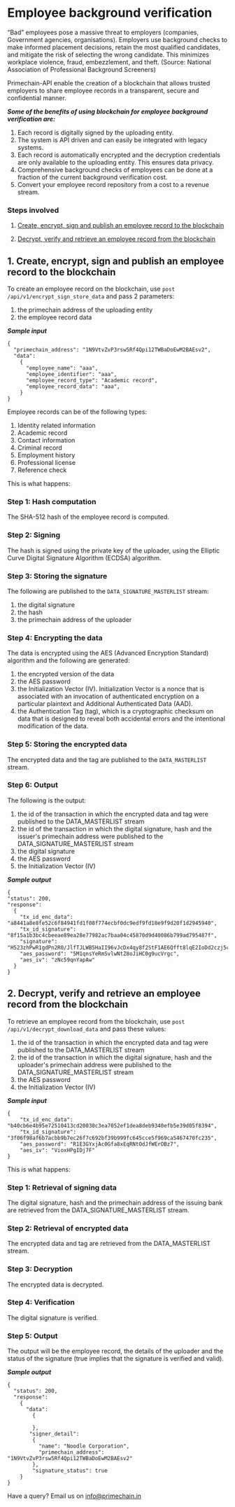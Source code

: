 # Employee background verification

“Bad” employees pose a massive threat to employers (companies, Government agencies, organisations). Employers use background checks to make informed placement decisions, retain the most qualified candidates, and mitigate the risk of selecting the wrong candidate. This minimizes workplace violence, fraud, embezzlement, and theft. (Source: National Association of Professional Background Screeners)

Primechain-API enable the creation of a blockchain that allows trusted employers to share employee records in a transparent, secure and confidential manner. 

***Some of the benefits of using blockchain for employee background verification are:***   
1. Each record is digitally signed by the uploading entity.
2. The system is API driven and can easily be integrated with legacy systems.
3. Each record is automatically encrypted and the decryption credentials are only available to the uploading entity. This ensures data privacy.
4. Comprehensive background checks of employees can be done at a fraction of the current background verification cost. 
5. Convert your employee record repository from a cost to a revenue stream. 

### Steps involved

1. [Create, encrypt, sign and publish an employee record to the blockchain](#1-create-encrypt-sign-and-publish-an-employee-record-to-the-blockchain)

2. [Decrypt, verify and retrieve an employee record from the blockchain](#2-decrypt-verify-and-retrieve-an-employee-record-from-the-blockchain)


## 1. Create, encrypt, sign and publish an employee record to the blockchain
To create an employee record on the blockchain, use `post /api/v1/encrypt_sign_store_data` and pass 2 parameters: 
1. the primechain address of the uploading entity
2. the employee record data 

***Sample input***
```
{
  "primechain_address": "1N9VtvZvP3rsw5Rf4Qpi12TWBaDoEwM2BAEsv2",
  "data": 
    {
      "employee_name": "aaa",
      "employee_identifier": "aaa",
      "employee_record_type": "Academic record",
      "employee_record_data": "aaa",
    }
}
```

Employee records can be of the following types:
1. Identity related information
2. Academic record
3. Contact information
4. Criminal record
5. Employment history
6. Professional license
7. Reference check

This is what happens:   

### Step 1: Hash computation
The SHA-512 hash of the employee record is computed.

### Step 2: Signing
The hash is signed using the private key of the uploader, using the Elliptic Curve Digital Signature Algorithm (ECDSA) algorithm.

### Step 3: Storing the signature
The following are published to the `DATA_SIGNATURE_MASTERLIST` stream:
1. the digital signature
2. the hash
3. the primechain address of the uploader

### Step 4: Encrypting the data
The data is encrypted using the AES (Advanced Encryption Standard) algorithm and the following are generated: 
1. the encrypted version of the data
2. the AES password
3. the Initialization Vector (IV). Initialization Vector is a nonce that is associated with an invocation of authenticated encryption on a particular plaintext and Additional Authenticated Data (AAD).   
4. the Authentication Tag (tag), which is a cryptographic checksum on data that is designed to reveal both accidental errors and the intentional modification of the data.

### Step 5: Storing the encrypted data
The encrypted data and the tag are published to the `DATA_MASTERLIST` stream.

### Step 6: Output 
The following is the output:
1. the id of the transaction in which the encrypted data and tag were published to the DATA_MASTERLIST stream
2. the id of the transaction in which the digital signature, hash and the issuer's primechain address were published to the DATA_SIGNATURE_MASTERLIST stream
3. the digital signature
3. the AES password
4. the Initialization Vector (IV)

***Sample output***
```
{
"status": 200,
"response": 
  {
    "tx_id_enc_data": "a8441a8e8fe52c6f84941fd1f08f774ecbf0dc9edf9fd18e9f9d20f1d2945940",
    "tx_id_signature": "8f15a1b3bc4cbeeae89ea28e77982ac7baa04c45870d9d40086b799ad795487f",
    "signature": "H523zhPwR1gdPn2R0/JlfTJLWB5HaII96vJcDx4qy8f2StF1AE6Qfft8lqE2IoDd2czj5cW8i9ZJLaWXu7KkEyE=",
    "aes_password": "5M1qnsYeRmSvlwNtZ8oJiHC0g9ucVrgc",
    "aes_iv": "zNc59qnYapAw"
  }
}
```

## 2. Decrypt, verify and retrieve an employee record from the blockchain
To retrieve an employee record from the blockchain, use `post /api/v1/decrypt_download_data` and pass these values:
1. the id of the transaction in which the encrypted data and tag were published to the DATA_MASTERLIST stream
2. the id of the transaction in which the digital signature, hash and the uploader's primechain address were published to the DATA_SIGNATURE_MASTERLIST stream
3. the AES password
4. the Initialization Vector (IV)

***Sample input***
```
{
    "tx_id_enc_data": "b40cb6e4b95e72510413cd20030c3ea7052ef1dea8deb9340efb5e39d05f8394",
    "tx_id_signature": "3f06f98af6b7acbb9b7ec26f7c692bf39b999fc645cce5f969ca5467470fc235",
    "aes_password": "R1E3GYxjAc0Gfa8xEqRNtOdJfWErOBz7",
    "aes_iv": "VioxHPgIDj7F"
}
```
This is what happens:   

### Step 1: Retrieval of signing data 
The digital signature, hash and the primechain address of the issuing bank are retrieved from the DATA_SIGNATURE_MASTERLIST stream.

### Step 2: Retrieval of encrypted data 
The encrypted data and tag are retrieved from the DATA_MASTERLIST stream.

### Step 3: Decryption
The encrypted data is decrypted.

### Step 4: Verification
The digital signature is verified.

### Step 5: Output
The output will be the employee record, the details of the uploader and the status of the signature (true implies that the signature is verified and valid).

***Sample output***
```
{
  "status": 200,
  "response": 
    {
      "data": 
        {

        },
       "signer_detail": 
        {
          "name": "Noodle Corporation",
          "primechain_address": "1N9VtvZvP3rsw5Rf4Qpi12TWBaDoEwM2BAEsv2"
        },
        "signature_status": true
    }
}
```

Have a query? Email us on info@primechain.in



